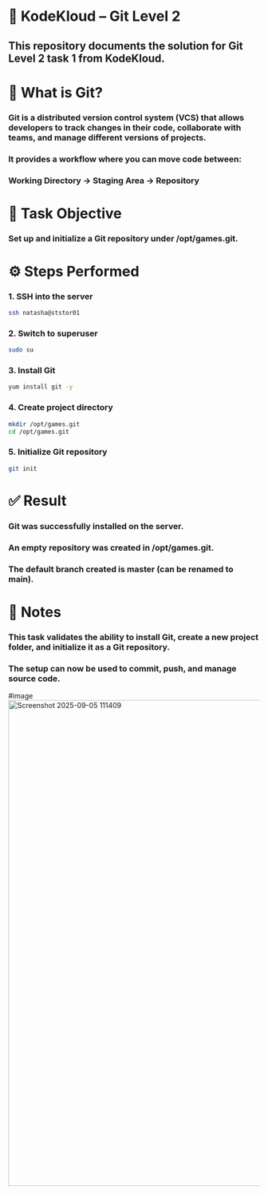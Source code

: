 # 📌 KodeKloud – Git Level 2

## This repository documents the solution for Git Level 2 task 1 from KodeKloud.
# 📖 What is Git?
### Git is a distributed version control system (VCS) that allows developers to track changes in their code, collaborate with teams, and manage different versions of projects.
### It provides a workflow where you can move code between:

### Working Directory → Staging Area → Repository

# 📝 Task Objective

### Set up and initialize a Git repository under /opt/games.git.

# ⚙️ Steps Performed
### 1. SSH into the server
```bash
ssh natasha@ststor01
```
### 2. Switch to superuser
```bash
sudo su
```
### 3. Install Git
```bash
yum install git -y
```
### 4. Create project directory
```bash
mkdir /opt/games.git
cd /opt/games.git
```
### 5. Initialize Git repository
```bash
git init
```
# ✅ Result

### Git was successfully installed on the server.

### An empty repository was created in /opt/games.git.

### The default branch created is master (can be renamed to main).

# 📌 Notes

### This task validates the ability to install Git, create a new project folder, and initialize it as a Git repository.

### The setup can now be used to commit, push, and manage source code.

#image
<img width="1919" height="973" alt="Screenshot 2025-09-05 111409" src="https://github.com/user-attachments/assets/124d2a90-e8e3-4d43-a086-88a173509ed5" />
